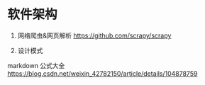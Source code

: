 # 软件架构

1. 网络爬虫&网页解析
https://github.com/scrapy/scrapy


1. 设计模式

markdown 公式大全
https://blog.csdn.net/weixin_42782150/article/details/104878759